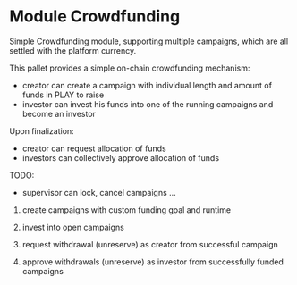 # Module Crowdfunding

Simple Crowdfunding module, supporting multiple campaigns, which are all settled with the platform currency.

This pallet provides a simple on-chain crowdfunding mechanism:
- creator can create a campaign with individual length and amount of funds in PLAY to raise
- investor can invest his funds into one of the running campaigns and become an investor

Upon finalization:
- creator can request allocation of funds
- investors can collectively approve allocation of funds

TODO:
- supervisor can lock, cancel campaigns
...

1. create campaigns with custom funding goal and runtime
2. invest into open campaigns

3. request withdrawal (unreserve) as creator from successful campaign
4. approve withdrawals (unreserve) as investor from successfully funded campaigns
